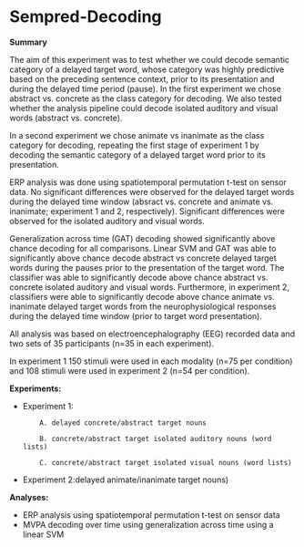 # Sempred-Decoding

__Summary__

The aim of this experiment was to test whether we could decode semantic category of a delayed target word, whose category was highly predictive based on the preceding sentence context, prior to its presentation and during the delayed time period (pause). In the first experiment we chose abstract vs. concrete as the class category for decoding. We also tested whether the analysis pipeline could decode isolated auditory and visual words (abstract vs. concrete).

In a second experiment we chose animate vs inanimate as the class category for decoding, repeating the first stage of experiment 1 by decoding the semantic category of a delayed target word prior to its presentation.

ERP analysis was done using spatiotemporal permutation t-test on sensor data. No significant differences were observed for the delayed target words during the delayed time window (absract vs. concrete and animate vs. inanimate; experiment 1 and 2, respectively). Significant differences were observed for the isolated auditory and visual words.

Generalization across time (GAT) decoding showed significantly above chance decoding for all comparisons. Linear SVM and GAT was able to significantly above chance decode abstract vs concrete delayed target words during the pauses prior to the presentation of the target word. The classifier was able to significantly decode above chance abstract vs. concrete isolated auditory and visual words.  Furthermore, in experiment 2, classifiers were able to significantly decode above chance animate vs. inanimate delayed target words from the neurophysiological responses during the delayed time window (prior to target word presentation).

All analysis was based on electroencephalography (EEG) recorded data and two sets of 35 participants (n=35 in each experiment).

In experiment 1 150 stimuli were used in each modality (n=75 per condition) and 108 stimuli were used in experiment 2 (n=54 per condition).

__Experiments:__
- Experiment 1: 
          
          A. delayed concrete/abstract target nouns
          
          B. concrete/abstract target isolated auditory nouns (word lists)
          
          C. concrete/abstract target isolated visual nouns (word lists)
          
- Experiment 2:delayed animate/inanimate target nouns)  

__Analyses:__
- ERP analysis using spatiotemporal permutation t-test on sensor data
- MVPA decoding over time using generalization across time using a linear SVM
